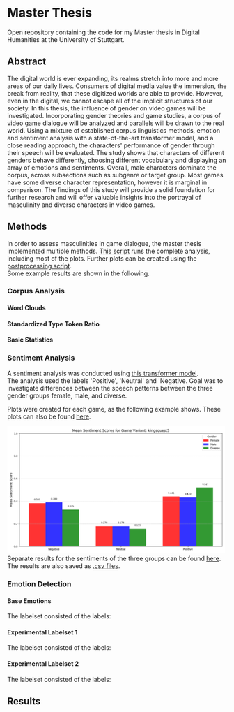 # Master Thesis
Open repository containing the code for my Master thesis in Digital Humanities at the University of Stuttgart. <br>

## Abstract
The digital world is ever expanding, its realms stretch into more and more areas of our daily lives. Consumers of digital media value the immersion, the break from reality, that these digitized worlds are able to provide. However, even in the digital, we cannot escape all of the implicit structures of our society. In this thesis, the influence of gender on video games will be investigated. Incorporating gender theories and game studies, a corpus of video game dialogue will be analyzed and parallels will be drawn to the real world. Using a mixture of established corpus linguistics methods, emotion and sentiment analysis with a state-of-the-art transformer model, and a close reading approach, the characters' performance of gender through their speech will be evaluated. 
The study shows that characters of different genders behave differently, choosing different vocabulary and displaying an array of emotions and sentiments. Overall, male characters dominate the corpus, across subsections such as subgenre or target group. Most games have some diverse character representation, however it is marginal in comparison.
The findings of this study will provide a solid foundation for further research and will offer valuable insights into the portrayal of masculinity and diverse characters in video games.

## Methods
In order to assess masculinities in game dialogue, the master thesis implemented multiple methods. 
[This script](https://github.com/heidekrauttt/master-thesis/blob/main/scripts/run_basic_analysis.py) runs the complete analysis, including most of the plots. Further plots can be created using the [postprocessing script](https://github.com/heidekrauttt/master-thesis/blob/main/scripts/postprocessing.py). <br>
Some example results are shown in the following.

### Corpus Analysis
#### Word Clouds
#### Standardized Type Token Ratio
#### Basic Statistics
### Sentiment Analysis
A sentiment analysis was conducted using [this transformer model](https://huggingface.co/MoritzLaurer/mDeBERTa-v3-base-mnli-xnli). <br>
The analysis used the labels 'Positive', 'Neutral' and 'Negative. Goal was to investigate differences between the speech patterns between the three gender groups female, male, and diverse. <br>

Plots were created for each game, as the following example shows. These plots can also be found [here](https://github.com/heidekrauttt/master-thesis/tree/main/results/sentiment-analysis/plots/allgenders_sentiment).

<img src="https://github.com/heidekrauttt/master-thesis/blob/main/results/sentiment-analysis/plots/allgenders_sentiment/sentiment_plot_kingsquest5.png" alt="sentiment analysis" width="500"> <br>
Separate results for the sentiments of the three groups can be found [here](https://github.com/heidekrauttt/master-thesis/tree/main/results/sentiment-analysis/plots/separate-analysis-plots). The results are also saved as [.csv files](https://github.com/heidekrauttt/master-thesis/tree/main/results/sentiment-analysis/csv-files).
### Emotion Detection
#### Base Emotions
The labelset consisted of the labels:
#### Experimental Labelset 1
The labelset consisted of the labels:
#### Experimental Labelset 2
The labelset consisted of the labels:
## Results
